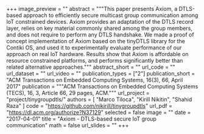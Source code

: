 +++
image_preview = ""
abstract = """This paper presents Axiom, a DTLS-based approach to efficiently secure multicast group communication
among IoT constrained devices. Axiom provides an adaptation of the DTLS record layer,
relies on key material commonly shared among the group members, and does not require to perform any DTLS handshake.
We made a proof of concept implementation of Axiom based on the tinyDTLS library for the Contiki OS,
and used it to experimentally evaluate performance of our approach on real IoT hardware.
Results show that Axiom is affordable on resource constrained platforms, and performs significantly better
than related alternative approaches."""
abstract_short = ""
url_code = ""
url_dataset = ""
url_video = ""
publication_types = ["2"]
publication_short = "ACM Transactions on Embedded Computing Systems, 16(3), 66, April 2017"
publication = """ACM Transactions on Embedded Computing Systems (TECS), 16, 3, Article 66, 29 pages, ACM."""
url_project = "project/tinygroupdtls/"
authors = [
  "Marco Tiloca", "Kirill Nikitin", "Shahid Raza"
]
code = "https://github.com/nikirill/tinygroupdtls"
url_pdf = "https://dl.acm.org/authorize?N37129"
selected = false
image = ""
date = "2017-04-01"
title = "Axiom - DTLS-based secure IoT group communication"
math = false
url_slides = ""
+++

